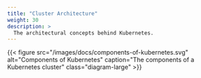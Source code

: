 ```yaml
---
title: "Cluster Architecture"
weight: 30
description: >
  The architectural concepts behind Kubernetes.
---
```


{{< figure src="/images/docs/components-of-kubernetes.svg" alt="Components of Kubernetes" caption="The components of a Kubernetes cluster" class="diagram-large" >}}
